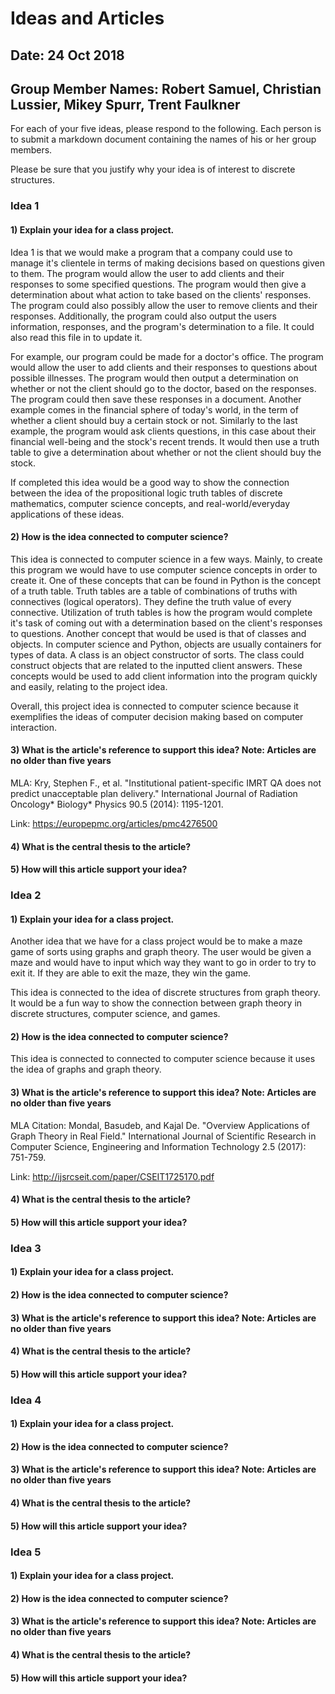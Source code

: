 # Ideas and Articles
## Date: 24 Oct 2018
## Group Member Names: Robert Samuel, Christian Lussier, Mikey Spurr, Trent Faulkner

For each of your five ideas, please respond to the following. Each person is to submit a markdown document containing the names of his or her group members.

Please be sure that you justify why your idea is of interest to discrete structures.

### Idea 1
#### 1) Explain your idea for a class project.
Idea 1 is that we would make a program that a company could use to manage it's clientele in terms of making decisions based on questions given to them. The program would allow the user to add clients and their responses to some specified questions. The program would then give a determination about what action to take based on the clients' responses. The program could also possibly allow the user to remove clients and their responses. Additionally, the program could also output the users information, responses, and the program's determination to a file. It could also read this file in to update it.

For example, our program could be made for a doctor's office. The program would allow the user to add clients and their responses to questions about possible illnesses. The program would then output a determination on whether or not the client should go to the doctor, based on the responses. The program could then save these responses in a document. Another example comes in the financial sphere of today's world, in the term of whether a client should buy a certain stock or not. Similarly to the last example, the program would ask clients questions, in this case about their financial well-being and the stock's recent trends. It would then use a truth table to give a determination about whether or not the client should buy the stock.

If completed this idea would be a good way to show the connection between the idea of the propositional logic truth tables of discrete mathematics, computer science concepts, and real-world/everyday applications of these ideas.
#### 2) How is the idea connected to computer science?
This idea is connected to computer science in a few ways. Mainly, to create this program we would have to use computer science concepts in order to create it. One of these concepts that can be found in Python is the concept of a truth table. Truth tables are a table of combinations of truths with connectives (logical operators). They define the truth value of every connective. Utilization of truth tables is how the program would complete it's task of coming out with a determination based on the client's responses to questions. Another concept that would be used is that of classes and objects. In computer science and Python, objects are usually containers for types of data. A class is an object constructor of sorts. The class could construct objects that are related to the inputted client answers. These concepts would be used to add client information into the program quickly and easily, relating to the project idea.

Overall, this project idea is connected to computer science because it exemplifies the ideas of computer decision making based on computer interaction.

#### 3) What is the article's reference to support this idea? Note: Articles are no older than five years
MLA:
Kry, Stephen F., et al. "Institutional patient-specific IMRT QA does not predict unacceptable plan delivery." International Journal of Radiation Oncology* Biology* Physics 90.5 (2014): 1195-1201.

Link: https://europepmc.org/articles/pmc4276500

#### 4) What is the central thesis to the article?

#### 5) How will this article support your idea?


### Idea 2
#### 1) Explain your idea for a class project.
Another idea that we have for a class project would be to make a maze game of sorts using graphs and graph theory. The user would be given a maze and would have to input which way they want to go in order to try to exit it. If they are able to exit the maze, they win the game.

This idea is connected to the idea of discrete structures from graph theory. It would be a fun way to show the connection between graph theory in discrete structures, computer science, and games.
#### 2) How is the idea connected to computer science?
This idea is connected to connected to computer science because it uses the idea of graphs and graph theory.
#### 3) What is the article's reference to support this idea? Note: Articles are no older than five years
MLA Citation:
Mondal, Basudeb, and Kajal De. "Overview Applications of Graph Theory in Real Field." International Journal of Scientific Research in Computer Science, Engineering and Information Technology 2.5 (2017): 751-759.

Link: http://ijsrcseit.com/paper/CSEIT1725170.pdf
#### 4) What is the central thesis to the article?

#### 5) How will this article support your idea?


### Idea 3
#### 1) Explain your idea for a class project.

#### 2) How is the idea connected to computer science?

#### 3) What is the article's reference to support this idea? Note: Articles are no older than five years

#### 4) What is the central thesis to the article?

#### 5) How will this article support your idea?


### Idea 4
#### 1) Explain your idea for a class project.

#### 2) How is the idea connected to computer science?

#### 3) What is the article's reference to support this idea? Note: Articles are no older than five years

#### 4) What is the central thesis to the article?

#### 5) How will this article support your idea?


### Idea 5
#### 1) Explain your idea for a class project.

#### 2) How is the idea connected to computer science?

#### 3) What is the article's reference to support this idea? Note: Articles are no older than five years

#### 4) What is the central thesis to the article?

#### 5) How will this article support your idea?
